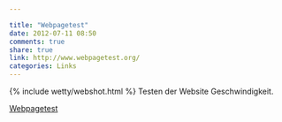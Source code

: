 ```yaml
---

title: "Webpagetest"
date: 2012-07-11 08:50
comments: true
share: true
link: http://www.webpagetest.org/
categories: Links
---
```

{% include wetty/webshot.html %} Testen der Website Geschwindigkeit.

[Webpagetest](http://www.webpagetest.org/)
